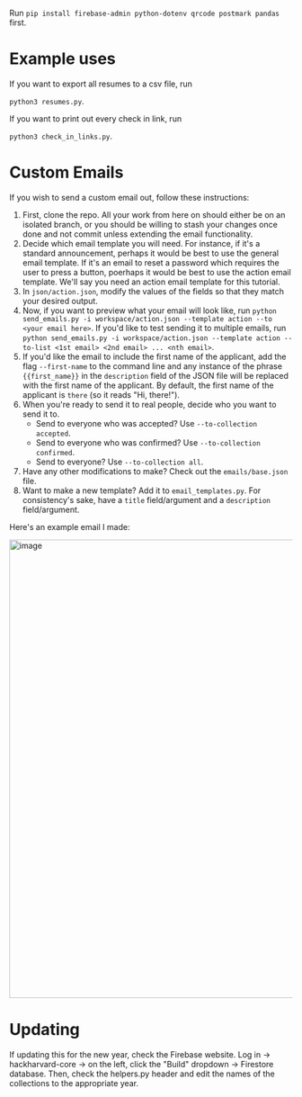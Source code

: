 Run ```pip install firebase-admin python-dotenv qrcode postmark pandas``` first.

# Example uses

If you want to export all resumes to a csv file, run

```python3 resumes.py```.

If you want to print out every check in link, run

```python3 check_in_links.py```.

# Custom Emails

If you wish to send a custom email out, follow these instructions:
1. First, clone the repo. All your work from here on should either be on an isolated branch, or you should be willing to stash your changes once done and not commit unless extending the email functionality.
2. Decide which email template you will need. For instance, if it's a standard announcement, perhaps it would be best to use the general email template. If it's an email to reset a password which requires the user to press a button, poerhaps it would be best to use the action email template. We'll say you need an action email template for this tutorial.
3. In `json/action.json`, modify the values of the fields so that they match your desired output.
4. Now, if you want to preview what your email will look like, run `python send_emails.py -i workspace/action.json --template action --to <your email here>`. If you'd like to test sending it to multiple emails, run `python send_emails.py -i workspace/action.json --template action --to-list <1st email> <2nd email> ... <nth email>`.
5. If you'd like the email to include the first name of the applicant, add the flag `--first-name` to the command line and any instance of the phrase `{{first_name}}` in the `description` field of the JSON file will be replaced with the first name of the applicant. By default, the first name of the applicant is `there` (so it reads "Hi, there!").
6. When you're ready to send it to real people, decide who you want to send it to. 
    - Send to everyone who was accepted? Use `--to-collection accepted`.
    - Send to everyone who was confirmed? Use `--to-collection confirmed`.
    - Send to everyone? Use `--to-collection all`.
7. Have any other modifications to make? Check out the `emails/base.json` file.
8. Want to make a new template? Add it to `email_templates.py`. For consistency's sake, have a `title` field/argument and a `description` field/argument.

Here's an example email I made:

<img width="556" height="815" alt="image" src="https://github.com/user-attachments/assets/8c6caeae-efb9-494f-a650-325b50fba067" />


# Updating

If updating this for the new year, check the Firebase website. Log in -> hackharvard-core -> on the left, click the "Build" dropdown -> Firestore database. Then, check the helpers.py header and edit the names of the collections to the appropriate year.

